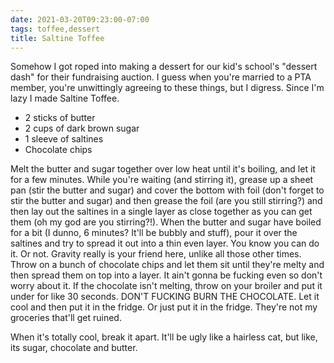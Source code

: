 ```yaml
---
date: 2021-03-20T09:23:00-07:00
tags: toffee,dessert
title: Saltine Toffee
---
```


Somehow I got roped into making a dessert for our kid's school's "dessert dash" for their fundraising auction. I guess when you're married to a PTA member, you're unwittingly agreeing to these things, but I digress.  Since I'm lazy I made Saltine Toffee.

* 2 sticks of butter
* 2 cups of dark brown sugar
* 1 sleeve of saltines
* Chocolate chips

Melt the butter and sugar together over low heat until it's boiling, and let it for a few minutes.  While you're waiting (and stirring it), grease up a sheet pan (stir the butter and sugar) and cover the bottom with foil (don't forget to stir the butter and sugar) and then grease the foil (are you still stirring?) and then lay out the saltines in a single layer as close together as you can get them (oh my god are you stirring?!).  When the butter and sugar have boiled for a bit (I dunno, 6 minutes? It'll be bubbly and stuff), pour it over the saltines and try to spread it out into a thin even layer. You know you can do it.  Or not.  Gravity really is your friend here, unlike all those other times. Throw on a bunch of chocolate chips and let them sit until they're melty and then spread them on top into a layer.  It ain't gonna be fucking even so don't worry about it.  If the chocolate isn't melting, throw on your broiler and put it under for like 30 seconds. DON'T FUCKING BURN THE CHOCOLATE. Let it cool and then put it in the fridge. Or just put it in the fridge. They're not my groceries that'll get ruined.

When it's totally cool, break it apart. It'll be ugly like a hairless cat, but like, its sugar, chocolate and butter.
